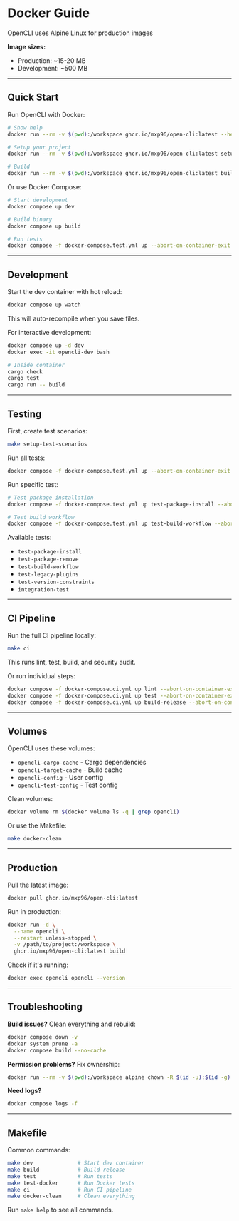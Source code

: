 # Docker Guide

OpenCLI uses Alpine Linux for production images

**Image sizes:**
- Production: ~15-20 MB
- Development: ~500 MB

---

## Quick Start

Run OpenCLI with Docker:

```bash
# Show help
docker run --rm -v $(pwd):/workspace ghcr.io/mxp96/open-cli:latest --help

# Setup your project
docker run --rm -v $(pwd):/workspace ghcr.io/mxp96/open-cli:latest setup

# Build
docker run --rm -v $(pwd):/workspace ghcr.io/mxp96/open-cli:latest build
```

Or use Docker Compose:

```bash
# Start development
docker compose up dev

# Build binary
docker compose up build

# Run tests
docker compose -f docker-compose.test.yml up --abort-on-container-exit
```

---

## Development

Start the dev container with hot reload:

```bash
docker compose up watch
```

This will auto-recompile when you save files.

For interactive development:

```bash
docker compose up -d dev
docker exec -it opencli-dev bash

# Inside container
cargo check
cargo test
cargo run -- build
```

---

## Testing

First, create test scenarios:

```bash
make setup-test-scenarios
```

Run all tests:

```bash
docker compose -f docker-compose.test.yml up --abort-on-container-exit
```

Run specific test:

```bash
# Test package installation
docker compose -f docker-compose.test.yml up test-package-install --abort-on-container-exit

# Test build workflow
docker compose -f docker-compose.test.yml up test-build-workflow --abort-on-container-exit
```

Available tests:
- `test-package-install`
- `test-package-remove`
- `test-build-workflow`
- `test-legacy-plugins`
- `test-version-constraints`
- `integration-test`

---

## CI Pipeline

Run the full CI pipeline locally:

```bash
make ci
```

This runs lint, test, build, and security audit.

Or run individual steps:

```bash
docker compose -f docker-compose.ci.yml up lint --abort-on-container-exit
docker compose -f docker-compose.ci.yml up test --abort-on-container-exit
docker compose -f docker-compose.ci.yml up build-release --abort-on-container-exit
```

---

## Volumes

OpenCLI uses these volumes:

- `opencli-cargo-cache` - Cargo dependencies
- `opencli-target-cache` - Build cache
- `opencli-config` - User config
- `opencli-test-config` - Test config

Clean volumes:

```bash
docker volume rm $(docker volume ls -q | grep opencli)
```

Or use the Makefile:

```bash
make docker-clean
```

---

## Production

Pull the latest image:

```bash
docker pull ghcr.io/mxp96/open-cli:latest
```

Run in production:

```bash
docker run -d \
  --name opencli \
  --restart unless-stopped \
  -v /path/to/project:/workspace \
  ghcr.io/mxp96/open-cli:latest build
```

Check if it's running:

```bash
docker exec opencli opencli --version
```

---

## Troubleshooting

**Build issues?** Clean everything and rebuild:

```bash
docker compose down -v
docker system prune -a
docker compose build --no-cache
```

**Permission problems?** Fix ownership:

```bash
docker run --rm -v $(pwd):/workspace alpine chown -R $(id -u):$(id -g) /workspace
```

**Need logs?**

```bash
docker compose logs -f
```

---

## Makefile

Common commands:

```bash
make dev              # Start dev container
make build            # Build release
make test             # Run tests
make test-docker      # Run Docker tests
make ci               # Run CI pipeline
make docker-clean     # Clean everything
```

Run `make help` to see all commands.
